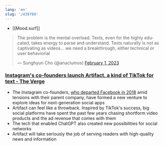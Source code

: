 ```yaml
---
lang: 'en'
slug: '/439769'
---
```


- [[Mood.surf]]

<blockquote class="twitter-tweet"><p lang="en" dir="ltr">The problem is the mental overload. Texts, even for the highly educated, takes energy to parse and understand. Texts naturally is not as captivating as videos… we need a breakthrough, either technical or user behaviorial</p>&mdash; Sunghyun Cho (@anaclumos) <a href="https://twitter.com/anaclumos/status/1620707134995587072?ref_src=twsrc%5Etfw">February 1, 2023</a></blockquote>

### [Instagram's co-founders launch Artifact, a kind of TikTok for text - The Verge](https://www.theverge.com/2023/1/31/23579552/artifact-instagram-cofounders-kevin-systrom-mike-krieger-news-app)

- The Instagram co-founders, [who departed Facebook in 2018](https://www.theverge.com/2018/10/15/17979282/kevin-systrom-instagram-quitting-ceo-facebook) amid tensions with their parent company, have formed a new venture to explore ideas for next-generation social apps
- Artifact can feel like a throwback. Inspired by TikTok's success, big social platforms have spent the past few years chasing shortform video products and the ad revenue that comes with them
- The tech that enabled ChatGPT also created new possibilities for social networks
- Artifact will take seriously the job of serving readers with high-quality news and information
